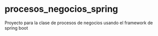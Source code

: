 # procesos_negocios_spring
Proyecto para la clase de procesos de negocios usando el framework de spring boot
